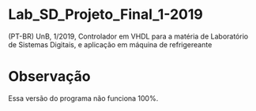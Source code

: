 # Lab_SD_Projeto_Final_1-2019
(PT-BR) UnB, 1/2019, Controlador em VHDL para a matéria de Laboratório de Sistemas Digitais, e aplicação em máquina de refrigereante 

# Observação

Essa versão do programa não funciona 100%. 
